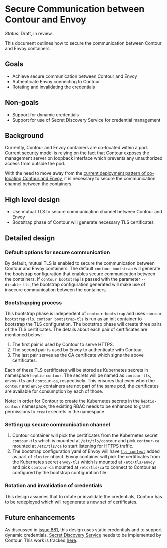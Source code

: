 # Secure Communication between Contour and Envoy

_Status_: Draft, in review.

This document outlines how to secure the communication between Contour
and Envoy containers.

## Goals

- Achieve secure communication between Contour and Envoy
- Authenticate Envoy connecting to Contour
- Rotating and invalidating the credentials

## Non-goals

- Support for dynamic credentials
- Support for use of Secret Discovery Service for credential management

## Background

Currently, Contour and Envoy containers are co-located within a pod.
Current security model is relying on the fact that Contour exposes the management
server on loopback interface which prevents any unauthorized access from outside
the pod.

With the need to move away from the [current deployment pattern of co-locating
Contour and Envoy][0], it is necessary to secure the communication channel between
the containers.

## High level design

- Use mutual TLS to secure communication channel between Contour and Envoy
- Bootstrap phase of Contour will generate necessary TLS certificates

## Detailed design

### Default options for secure communication

By default, mutual TLS is enabled to secure the communication between Contour and Envoy
containers. The default `contour bootstrap` will generate the bootstrap configuration that
enables secure communication between the containers. If `contour bootstrap` is passed with
the parameter `--disable-tls`, the bootstrap configuration generated will make use of insecure
communication between the containers.

### Bootstrapping process

This bootstrap phase is independent of `contour bootstrap` and uses `contour bootstrap-tls`.
`contour bootstrap-tls` is run as an init container to bootstrap the TLS configuration.
The bootstrap phase will create three pairs of the TLS certificates. The details about
each pair of certificates are mentioned below:
1. The first pair is used by Contour to serve HTTPS.
2. The second pair is used by Envoy to authenticate with Contour.
3. The last pair serves as the CA certificate which signs the above certificates.

Each of these TLS certificates will be stored as Kubernetes secrets in namespace `heptio-contour`. The
secrets will be named as `contour-tls`, `envoy-tls` and `contour-ca`, respectively. This ensures that
even when the `contour` and `envoy` containers are not part of the same pod, the certificates are
available for consumption by each of those.

Note: In order for Contour to create the Kubernetes secrets in the `heptio-contour` namespace, the
existing RBAC needs to be enhanced to grant permissions to `create` secrets in the namespace.

### Setting up secure communication channel

1. Contour container will pick the certificates from the Kubernetes secret `contour-tls` which is
mounted at `/etc/tls/contour` and pick `contour-ca` mounted at `/etc/tls/ca` to start listening for
HTTPS traffic.
2. The bootstrap configuration yaml of Envoy will have [`tls_context`][1] added as part of `cluster` object.
Envoy container will pick the certificates from the Kubernetes secret `envoy-tls` which is mounted at
`/etc/tls/envoy` and pick `contour-ca` mounted at `/etc/tls/ca` to connect to Contour as configured by the
bootstrap configuration file.

### Rotation and invalidation of credentials

This design assumes that to rotate or invalidate the credentials, Contour has to be redeployed which will
regenerate a new set of certificates.

## Future enhancements

As discussed in [issue 881][2], this design uses static credentials and to support dynamic
credentials, [Secret Discovery Service][3] needs to be implemented by Contour. This work
is tracked [here][4].

[0]: https://github.com/heptio/contour/issues/881
[1]: https://www.envoyproxy.io/docs/envoy/v1.9.0/intro/arch_overview/ssl.html#enabling-certificate-verification
[2]: https://github.com/heptio/contour/issues/862#issuecomment-464601450
[3]: https://www.envoyproxy.io/docs/envoy/v1.9.0/configuration/secret
[4]: https://github.com/heptio/contour/issues/898
